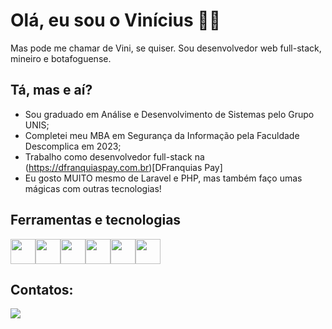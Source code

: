 # Olá, eu sou o Vinícius 👋🏻

Mas pode me chamar de Vini, se quiser. Sou desenvolvedor web full-stack, mineiro e botafoguense.

## Tá, mas e aí?

- Sou graduado em Análise e Desenvolvimento de Sistemas pelo Grupo UNIS;
- Completei meu MBA em Segurança da Informação pela Faculdade Descomplica em 2023;
- Trabalho como desenvolvedor full-stack na (https://dfranquiaspay.com.br)[DFranquias Pay]
- Eu gosto MUITO mesmo de Laravel e PHP, mas também faço umas mágicas com outras tecnologias!

## Ferramentas e tecnologias

<img loading="lazy" src="https://cdn.jsdelivr.net/gh/devicons/devicon/icons/php/php-original.svg" width="40" height="40" /><img loading="lazy" src="https://cdn.jsdelivr.net/gh/devicons/devicon/icons/laravel/laravel-plain.svg" width="40" height="40" /><img loading="lazy" src="https://cdn.jsdelivr.net/gh/devicons/devicon/icons/bitbucket/bitbucket-original.svg" width="40" height="40" /><img loading="lazy" src="https://cdn.jsdelivr.net/gh/devicons/devicon/icons/redis/redis-original.svg" width="40" height="40" /><img loading="lazy" src="https://cdn.jsdelivr.net/gh/devicons/devicon/icons/docker/docker-original.svg" width="40" height="40" /><img loading="lazy" src="https://cdn.jsdelivr.net/gh/devicons/devicon/icons/nodejs/nodejs-original.svg" width="40" height="40" />

## Contatos:

<div>
<a href="https://www.linkedin.com/in/vfrancomaia" target="_blank"><img loading="lazy" src="https://img.shields.io/badge/-LinkedIn-%230077B5?style=for-the-badge&logo=linkedin&logoColor=white" target="_blank"></a>   
</div>
